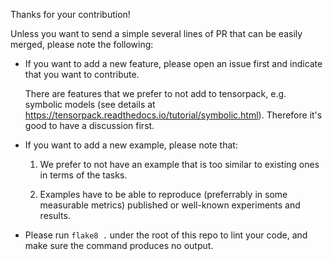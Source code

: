 Thanks for your contribution!

Unless you want to send a simple several lines of PR that can be easily merged, please note the following:

* If you want to add a new feature,
  please open an issue first and indicate that you want to contribute.

  There are features that we prefer to not add to tensorpack, e.g. symbolic models
  (see details at https://tensorpack.readthedocs.io/tutorial/symbolic.html).
  Therefore it's good to have a discussion first.

* If you want to add a new example, please note that:

  1. We prefer to not have an example that is too similar to existing ones in terms of the tasks.

  2. Examples have to be able to reproduce (preferrably in some measurable metrics) published or well-known experiments and results.

* Please run `flake8 .` under the root of this repo to lint your code, and make sure the command produces no output.
